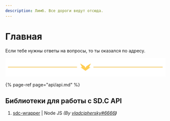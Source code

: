 ```yaml
---
description: Лимб. Все дороги ведут отсюда.
---
```


# Главная

Если тебе нужны ответы на вопросы, то ты оказался по адресу.

![](.gitbook/assets/mailservice.png)

{% page-ref page="api/api.md" %}

## Библиотеки для работы с SD.C API

1. [sdc-wrapper](https://npmjs.com/package/sdc-wrapper) \| Node JS _\(By_ [_vladciphersky\#6666_](http://cp.sqdsh.top/)_**\)**_

